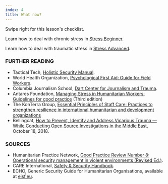 ```yaml
---
index: 4
title: What now?
---
```

Swipe right for this lesson's checklist.

Learn how to deal with chronic stress in [Stress Beginner](umbrella://personal/stress/beginner).

Learn how to deal with traumatic stress in [Stress Advanced](umbrella://personal/stress/advanced).

### FURTHER READING

*	Tactical Tech, [Holistic Security Manual](https://holistic-security.tacticaltech.org/).
*	World Health Organization, [Psychological First Aid: Guide for Field Workers](http://apps.who.int/iris/bitstream/handle/10665/44615/9789241548205_eng.pdf;jsessionid=4E126E43D802F7A9743DF8B4ECAA8FD2?sequence=1).  
*	Columbia Journalism School, [Dart Center for Journalism and Trauma](https://dartcenter.org/).
*	Antares Foundation, [Managing Stress in Humanitarian Workers: Guidelines for good practice](https://www.antaresfoundation.org/filestore/si/1164337/1/1167964/managing_stress_in_humanitarian_aid_workers_guidelines_for_good_practice.pdf) (Third edition) 
*	The KonTerra Group, [Essential Principles of Staff Care: Practices to strengthen resilience in international humanitarian and development organizations](http://www.konterragroup.net/admin/wp-content/uploads/2017/03/Essential-Principles-of-Staff-Care-FINAL.pdf)
* Bellingcat, [How to Prevent, Identify and Address Vicarious Trauma — While Conducting Open Source Investigations in the Middle East](https://www.bellingcat.com/resources/how-tos/2018/10/18/prevent-identify-address-vicarious-trauma-conducting-open-source-investigations-middle-east/), October 18, 2018.

### SOURCES

*   Humanitarian Practice Network, [Good Practice Review Number 8: Operational security management in violent environments (Revised Ed.)](http://odihpn.org/wp-content/uploads/2010/11/GPR_8_revised2.pdf).
*   CARE International, [Safety & Security Handbook](https://www.eisf.eu/wp-content/uploads/2014/09/0614-Macpherson-2004-CARE-International-Safety-and-Security-Handbook.pdf).
*   ECHO, Generic Security Guide for Humanitarian Organisations, available at [eisf.eu](https://www.eisf.eu/library/generic-security-guide-for-humanitarian-organisations/).
